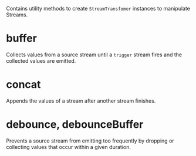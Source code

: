 Contains utility methods to create `StreamTransfomer` instances to manipulate
Streams.

# buffer

Collects values from a source stream until a `trigger` stream fires and the
collected values are emitted.

# concat

Appends the values of a stream after another stream finishes.

# debounce, debounceBuffer

Prevents a source stream from emitting too frequently by dropping or collecting
values that occur within a given duration.
